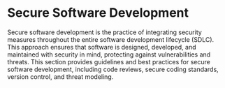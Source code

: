 # Secure Software Development

Secure software development is the practice of integrating security measures throughout the entire software development lifecycle (SDLC). This approach ensures that software is designed, developed, and maintained with security in mind, protecting against vulnerabilities and threats. This section provides guidelines and best practices for secure software development, including code reviews, secure coding standards, version control, and threat modeling.

